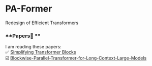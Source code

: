 # PA-Former
Redesign of Efficient Transformers

### **Papers📄 **  
I am reading these papers:  
✅ [Simplifying Transformer Blocks](https://arxiv.org/pdf/2311.01906.pdf)  
☑️ [Blockwise-Parallel-Transformer-for-Long-Context-Large-Models](https://arxiv.org/pdf/2305.19370.pdf)  
